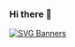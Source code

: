 
### Hi there 👋
[![SVG Banners](https://svg-banners.vercel.app/api?type=textBox&text1=UJWAL%20%20YADAV%20&width=1200&height=300)](https://ujwal-yadav.github.io/personalwebsite/)
